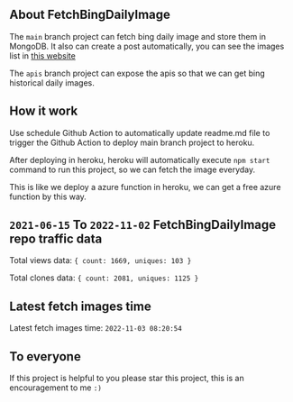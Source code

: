 ## About FetchBingDailyImage

The `main` branch project can fetch bing daily image and store them in MongoDB.
It also can create a post automatically, you can see the images list in [this website](https://oursalbum.netlify.app)

The `apis` branch project can expose the apis so that we can get bing historical daily images.

## How it work

Use schedule Github Action to automatically update readme.md file to trigger the Github Action to deploy main branch project to heroku.

After deploying in heroku, heroku will automatically execute `npm start` command to run this project, so we can fetch the image everyday.

This is like we deploy a azure function in heroku, we can get a free azure function by this way.

## `2021-06-15` To `2022-11-02` FetchBingDailyImage repo traffic data

Total views data: `{ count: 1669, uniques: 103 }`

Total clones data: `{ count: 2081, uniques: 1125 }`

## Latest fetch images time

Latest fetch images time: `2022-11-03 08:20:54`

## To everyone

If this project is helpful to you please star this project, this is an encouragement to me `:)`



